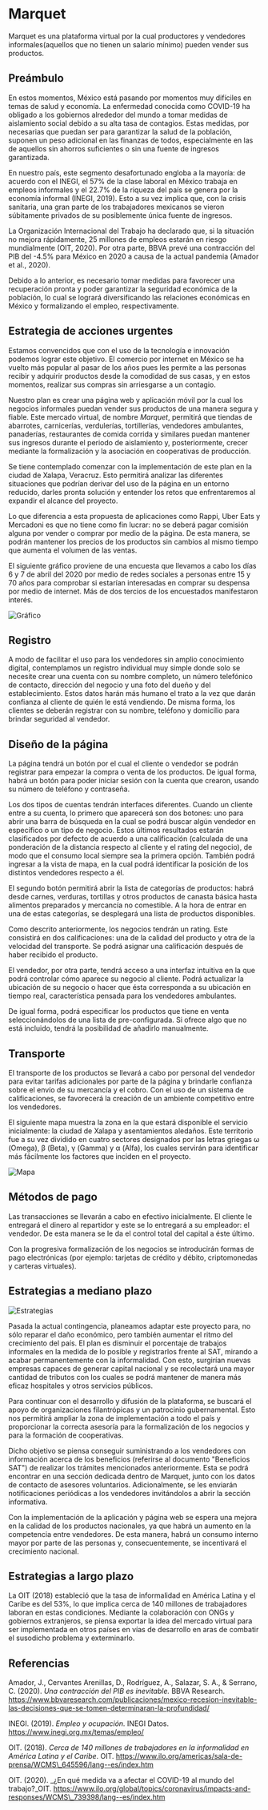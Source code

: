 # Marquet
Marquet es una plataforma virtual por la cual productores y vendedores informales(aquellos que no tienen un salario mínimo) pueden vender sus productos.

## Preámbulo

En estos momentos, México está pasando por momentos muy difíciles en temas de salud y economía. La enfermedad conocida como COVID-19 ha obligado a los gobiernos alrededor del mundo a tomar medidas de aislamiento social debido a su alta tasa de contagios. Estas medidas, por necesarias que puedan ser para garantizar la salud de la población, suponen un peso adicional en las finanzas de todos, especialmente en las de aquellos sin ahorros suficientes o sin una fuente de ingresos garantizada.

En nuestro país, este segmento desafortunado engloba a la mayoría: de acuerdo con el INEGI, el 57% de la clase laboral en México trabaja en empleos informales y el 22.7% de la riqueza del país se genera por la economía informal (INEGI, 2019). Esto a su vez implica que, con la crisis sanitaria, una gran parte de los trabajadores mexicanos se vieron súbitamente privados de su posiblemente única fuente de ingresos.

La Organización Internacional del Trabajo ha declarado que, si la situación no mejora rápidamente, 25 millones de empleos estarán en riesgo mundialmente (OIT, 2020). Por otra parte, BBVA prevé una contracción del PIB del -4.5% para México en 2020 a causa de la actual pandemia (Amador et al., 2020).

Debido a lo anterior, es necesario tomar medidas para favorecer una recuperación pronta y poder garantizar la seguridad económica de la población, lo cual se logrará diversificando las relaciones económicas en México y formalizando el empleo, respectivamente.

## Estrategia de acciones urgentes

Estamos convencidos que con el uso de la tecnología e innovación podemos lograr este objetivo. El comercio por internet en México se ha vuelto más popular al pasar de los años pues les permite a las personas recibir y adquirir productos desde la comodidad de sus casas, y en estos momentos, realizar sus compras sin arriesgarse a un contagio.

Nuestro plan es crear una página web y aplicación móvil por la cual los negocios informales puedan vender sus productos de una manera segura y fiable. Este mercado virtual, de nombre _Marquet_, permitirá que tiendas de abarrotes, carnicerías, verdulerías, tortillerías, vendedores ambulantes, panaderías, restaurantes de comida corrida y similares puedan mantener sus ingresos durante el periodo de aislamiento y, posteriormente, crecer mediante la formalización y la asociación en cooperativas de producción.

Se tiene contemplado comenzar con la implementación de este plan en la ciudad de Xalapa, Veracruz. Esto permitirá analizar las diferentes situaciones que podrían derivar del uso de la página en un entorno reducido, darles pronta solución y entender los retos que enfrentaremos al expandir el alcance del proyecto.

Lo que diferencia a esta propuesta de aplicaciones como Rappi, Uber Eats y Mercadoni es que no tiene como fin lucrar: no se deberá pagar comisión alguna por vender o comprar por medio de la página. De esta manera, se podrán mantener los precios de los productos sin cambios al mismo tiempo que aumenta el volumen de las ventas.


El siguiente gráfico proviene de una encuesta que llevamos a cabo los días 6 y 7 de abril del 2020 por medio de redes sociales a personas entre 15 y 70 años para comprobar si estarían interesadas en comprar su despensa por medio de internet. Más de dos tercios de los encuestados manifestaron interés.

![Gráfico](grafica.png)

## Registro

A modo de facilitar el uso para los vendedores sin amplio conocimiento digital, contemplamos un registro individual muy simple donde solo se necesite crear una cuenta con su nombre completo, un número telefónico de contacto, dirección del negocio y una foto del dueño y del establecimiento. Estos datos harán más humano el trato a la vez que darán confianza al cliente de quién le está vendiendo. De misma forma, los clientes se deberán registrar con su nombre, teléfono y domicilio para brindar seguridad al vendedor.

## Diseño de la página

La página tendrá un botón por el cual el cliente o vendedor se podrán registrar para empezar la compra o venta de los productos. De igual forma, habrá un botón para poder iniciar sesión con la cuenta que crearon, usando su número de teléfono y contraseña.

Los dos tipos de cuentas tendrán interfaces diferentes. Cuando un cliente entre a su cuenta, lo primero que aparecerá son dos botones: uno para abrir una barra de búsqueda en la cual se podrá buscar algún vendedor en específico o un tipo de negocio. Estos últimos resultados estarán clasificados por defecto de acuerdo a una calificación (calculada de una ponderación de la distancia respecto al cliente y el rating del negocio), de modo que el consumo local siempre sea la primera opción. También podrá ingresar a la vista de mapa, en la cual podrá identificar la posición de los distintos vendedores respecto a él.

El segundo botón permitirá abrir la lista de categorías de productos: habrá desde carnes, verduras, tortillas y otros productos de canasta básica hasta alimentos preparados y mercancía no comestible. A la hora de entrar en una de estas categorías, se desplegará una lista de productos disponibles.

Como descrito anteriormente, los negocios tendrán un rating. Este consistirá en dos calificaciones: una de la calidad del producto y otra de la velocidad del transporte. Se podrá asignar una calificación después de haber recibido el producto.

El vendedor, por otra parte, tendrá acceso a una interfaz intuitiva en la que podrá controlar cómo aparece su negocio al cliente. Podrá actualizar la ubicación de su negocio o hacer que ésta corresponda a su ubicación en tiempo real, característica pensada para los vendedores ambulantes.

De igual forma, podrá especificar los productos que tiene en venta seleccionándolos de una lista de pre-configurada. Si ofrece algo que no está incluido, tendrá la posibilidad de añadirlo manualmente.

## Transporte

El transporte de los productos se llevará a cabo por personal del vendedor para evitar tarifas adicionales por parte de la página y brindarle confianza sobre el envío de su mercancía y el cobro. Con el uso de un sistema de calificaciones, se favorecerá la creación de un ambiente competitivo entre los vendedores.

El siguiente mapa muestra la zona en la que estará disponible el servicio inicialmente: la ciudad de Xalapa y asentamientos aledaños. Este territorio fue a su vez dividido en cuatro sectores designados por las letras griegas ω (Omega), β (Beta), γ (Gamma) y α (Alfa), los cuales servirán para identificar más fácilmente los factores que inciden en el proyecto.

![Mapa](mapa.png)

## Métodos de pago

Las transacciones se llevarán a cabo en efectivo inicialmente. El cliente le entregará el dinero al repartidor y este se lo entregará a su empleador: el vendedor. De esta manera se le da el control total del capital a éste último.

Con la progresiva formalización de los negocios se introducirán formas de pago electrónicas (por ejemplo: tarjetas de crédito y débito, criptomonedas y carteras virtuales).

## Estrategias a mediano plazo

![Estrategias](estrategias.png)

Pasada la actual contingencia, planeamos adaptar este proyecto para, no sólo reparar el daño económico, pero también aumentar el ritmo del crecimiento del país. El plan es disminuir el porcentaje de trabajos informales en la medida de lo posible y registrarlos frente al SAT, mirando a acabar permanentemente con la informalidad. Con esto, surgirían nuevas empresas capaces de generar capital nacional y se recolectará una mayor cantidad de tributos con los cuales se podrá mantener de manera más eficaz hospitales y otros servicios públicos.

Para continuar con el desarrollo y difusión de la plataforma, se buscará el apoyo de organizaciones filantrópicas y un patrocinio gubernamental. Esto nos permitirá ampliar la zona de implementación a todo el país y proporcionar la correcta asesoría para la formalización de los negocios y para la formación de cooperativas.

Dicho objetivo se piensa conseguir suministrando a los vendedores con información acerca de los beneficios (referirse al documento &quot;Beneficios SAT&quot;) de realizar los trámites mencionados anteriormente. Esta se podrá encontrar en una sección dedicada dentro de Marquet, junto con los datos de contacto de asesores voluntarios. Adicionalmente, se les enviarán notificaciones periódicas a los vendedores invitándolos a abrir la sección informativa.

Con la implementación de la aplicación y página web se espera una mejora en la calidad de los productos nacionales, ya que habrá un aumento en la competencia entre vendedores. De esta manera, habrá un consumo interno mayor por parte de las personas y, consecuentemente, se incentivará el crecimiento nacional.

## Estrategias a largo plazo

La OIT (2018) estableció que la tasa de informalidad en América Latina y el Caribe es del 53%, lo que implica cerca de 140 millones de trabajadores laboran en estas condiciones. Mediante la colaboración con ONGs y gobiernos extranjeros, se piensa exportar la idea del mercado virtual para ser implementada en otros países en vías de desarrollo en aras de combatir el susodicho problema y exterminarlo.

## Referencias

Amador, J., Cervantes Arenillas, D., Rodríguez, A., Salazar, S. A., &amp; Serrano, C. (2020). _Una contracción del PIB es inevitable._ BBVA Research. https://www.bbvaresearch.com/publicaciones/mexico-recesion-inevitable-las-decisiones-que-se-tomen-determinaran-la-profundidad/

INEGI. (2019). _Empleo y ocupación._ INEGI Datos. https://www.inegi.org.mx/temas/empleo/

OIT. (2018). _Cerca de 140 millones de trabajadores en la informalidad en América Latina y el Caribe_. OIT. https://www.ilo.org/americas/sala-de-prensa/WCMS\_645596/lang--es/index.htm

OIT. (2020). _¿En qué medida va a afectar el COVID-19 al mundo del trabajo?_OIT. https://www.ilo.org/global/topics/coronavirus/impacts-and-responses/WCMS\_739398/lang--es/index.htm
